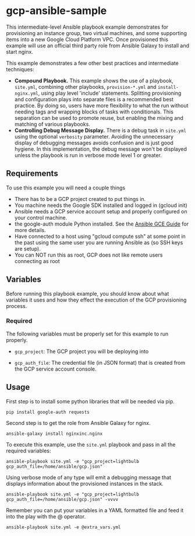 # gcp-ansible-sample

This intermediate-level Ansible playbook example demonstrates for provisioning an instance group, two virtual machines, and some supporting items into a new Google Cloud Platform VPC. Once provisioned this example will use an official third party role from Ansible Galaxy to install and start nginx.

This example demonstrates a few other best practices and intermediate techniques:

* **Compound Playbook.** This example shows the use of a playbook, `site.yml`, combining other playbooks, `provision-*.yml` and `install-nginx.yml`, using play level 'include' statements. Splitting provisioning and configuration plays into separate files is a recommended best practice. By doing so, users have more flexibility to what the run without needing tags and wrapping blocks of tasks with conditionals. This separation can be used to promote reuse, but enabling the mixing and matching of various playbooks.
* **Controlling Debug Message Display.** There is a debug task in `site.yml` using the optional `verbosity` parameter. Avoiding the unnecessary display of debugging messages avoids confusion and is just good hygiene. In this implementation, the debug message won't be displayed unless the playbook is run in verbose mode level 1 or greater.

## Requirements

To use this example you will need a couple things

* There has to be a GCP project created to put things in.
* You machine needs the Google SDK installed and logged in (gcloud init)
* Ansible needs a GCP service account setup and properly configured on your control machine.
* the google-auth module Python installed. See the [Ansible GCE Guide](https://docs.ansible.com/ansible/latest/scenario_guides/guide_gce.html) for more details.
* Have connected to a host using "gcloud compute ssh" at some point in the past using the same user you are running Ansible as (so SSH keys are setup).
* You can NOT run this as root, GCP does not like remote users connecting as root


## Variables

Before running this playbook example, you should know about what variables it uses and how they effect the execution of the GCP provisioning process.

### Required

The following variables must be properly set for this example to run properly.

* `gcp_project`: The GCP project you will be deploying into

* `gcp_auth_file`: The credential file (in JSON format) that is created from the GCP service account console.

## Usage

First step is to install some python libraries that will be needed via pip.

```
pip install google-auth requests
```

Second step is to get the role from Ansible Galaxy for nginx.

```
ansible-galaxy install nginxinc.nginx
```

To execute this example, use the `site.yml` playbook and pass in all the required variables:

```
ansible-playbook site.yml -e "gcp_project=lightbulb gcp_auth_file=/home/ansible/gcp.json"
```

Using verbose mode of any type will emit a debugging message that displays information about the provisioned instances in the stack.

```
ansible-playbook site.yml -e "gcp_project=lightbulb gcp_auth_file=/home/ansible/gcp.json" -vvvv
```

Remember you can put your variables in a YAML formatted file and feed it into the play with the @ operator.

```
ansible-playbook site.yml -e @extra_vars.yml
```

